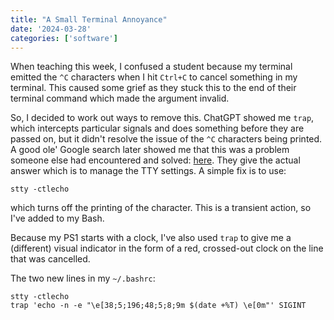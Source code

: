 ```yaml
---
title: "A Small Terminal Annoyance"
date: '2024-03-28'
categories: ['software']
---
```


When teaching this week, I confused a student because my terminal emitted the `^C` characters when I hit `Ctrl+C` to cancel something in my terminal. This caused some grief as they stuck this to the end of their terminal command which made the argument invalid.

So, I decided to work out ways to remove this. ChatGPT showed me `trap`, which intercepts particular signals and does something before they are passed on, but it didn't resolve the issue of the `^C` characters being printed. A good ole' Google search later showed me that this was a problem someone else had encountered and solved: [here](https://linux.m2osw.com/remove-ctrl-C-from-being-printed-in-console). They give the actual answer which is to manage the TTY settings. A simple fix is to use:

```
stty -ctlecho
```

which turns off the printing of the character. This is a transient action, so I've added to my Bash.

Because my PS1 starts with a clock, I've also used `trap` to give me a (different) visual indicator in the form of a red, crossed-out clock on the line that was cancelled.

The two new lines in my `~/.bashrc`:

```
stty -ctlecho
trap 'echo -n -e "\e[38;5;196;48;5;8;9m $(date +%T) \e[0m"' SIGINT
```